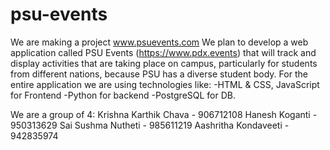 # psu-events
We are making a project www.psuevents.com
We plan to develop a web application called PSU Events (https://www.pdx.events) that will track and display activities that are taking place on campus, particularly for students from different nations, because PSU has a diverse student body.
For the entire application we are using technologies like:
 -HTML & CSS, JavaScript for Frontend
 -Python for backend
 -PostgreSQL for DB.

We are a group of 4:
 Krishna Karthik Chava - 906712108
 Hanesh Koganti - 950313629
 Sai Sushma Nutheti - 985611219
 Aashritha Kondaveeti - 942835974
